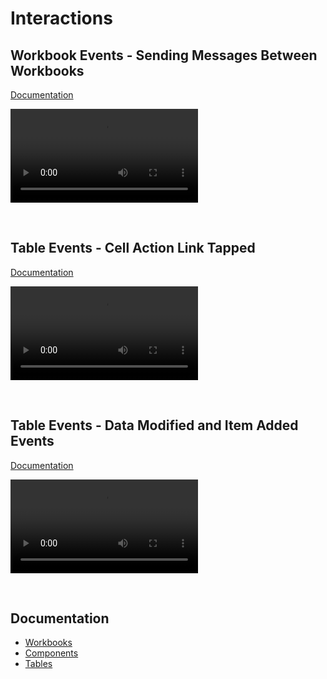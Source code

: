 
# Interactions

##  Workbook Events - Sending Messages Between Workbooks
[Documentation](../../docs/workbooks/programmingmodel/interactionmodel/sendingmsgbetween.md)

![video](https://profitbasedocs.blob.core.windows.net/videos/Workbook%20Interactions%20-%20Sending%20Messages%20Between%20Workbooks.mp4)

<br/>

##  Table Events - Cell Action Link Tapped
[Documentation](../../docs/tables.md)

![video](https://profitbasedocs.blob.core.windows.net/videos/Table%20Events%20-%20Cell%20Action%20Link%20Tapped.mp4)

<br/>

##  Table Events - Data Modified and Item Added Events
[Documentation](../../docs/tables.md)

![video](https://profitbasedocs.blob.core.windows.net/videos/Table%20Events%20-%20Data%20Modified%20and%20Item%20Added%20Events.mp4)

<br/>


## Documentation 

* [Workbooks](../../docs/workbooks.md)
* [Components](../../docs/workbooks/components.md)
* [Tables](../../docs/tables.md)